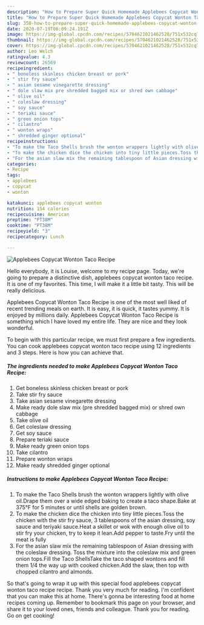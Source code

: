 ```yaml
---
description: "How to Prepare Super Quick Homemade Applebees Copycat Wonton Taco Recipe"
title: "How to Prepare Super Quick Homemade Applebees Copycat Wonton Taco Recipe"
slug: 350-how-to-prepare-super-quick-homemade-applebees-copycat-wonton-taco-recipe
date: 2020-07-19T06:09:24.191Z
image: https://img-global.cpcdn.com/recipes/5704621021462528/751x532cq70/applebees-copycat-wonton-taco-recipe-recipe-main-photo.jpg
thumbnail: https://img-global.cpcdn.com/recipes/5704621021462528/751x532cq70/applebees-copycat-wonton-taco-recipe-recipe-main-photo.jpg
cover: https://img-global.cpcdn.com/recipes/5704621021462528/751x532cq70/applebees-copycat-wonton-taco-recipe-recipe-main-photo.jpg
author: Leo Welch
ratingvalue: 4.3
reviewcount: 26569
recipeingredient:
- " boneless skinless chicken breast or pork"
- " stir fry sauce"
- " asian sesame vinegarette dressing"
- " dole slaw mix pre shredded bagged mix or shred own cabbage"
- " olive oil"
- " coleslaw dressing"
- " soy sauce"
- " teriaki sauce"
- " green onion tops"
- " cilantro"
- " wonton wraps"
- " shredded ginger optional"
recipeinstructions:
- "To make the Taco Shells brush the wonton wrappers lightly with olive oil.Drape them over a wide edged baking to create a taco shape.Bake at 375°F for 5 minutes or until shells are golden brown."
- "To make the chicken dice the chicken into tiny little pieces.Toss the chicken with the stir fry sauce, 3 tablespoons of the asian dressing, soy sauce and teriyaki sauce.Heat a skillet or wok with enough olive oil to stir fry your chicken, try to keep it lean.Add pepper to taste.Fry until the meat is fully"
- "For the asian slaw mix the remaining tablespoon of Asian dressing with the coleslaw dressing. Toss the mixture into the coleslaw mix and green onion tops.Fill the Taco ShellsTake the taco shaped wontons and fill them 1/4 the way up with cooked chicken.Add the slaw, then top with chopped cilantro and almonds."
categories:
- Recipe
tags:
- applebees
- copycat
- wonton

katakunci: applebees copycat wonton 
nutrition: 154 calories
recipecuisine: American
preptime: "PT38M"
cooktime: "PT38M"
recipeyield: "3"
recipecategory: Lunch

---
```



![Applebees Copycat Wonton Taco Recipe](https://img-global.cpcdn.com/recipes/5704621021462528/751x532cq70/applebees-copycat-wonton-taco-recipe-recipe-main-photo.jpg)

Hello everybody, it is Louise, welcome to my recipe page. Today, we're going to prepare a distinctive dish, applebees copycat wonton taco recipe. It is one of my favorites. This time, I will make it a little bit tasty. This will be really delicious.

Applebees Copycat Wonton Taco Recipe is one of the most well liked of recent trending meals on earth. It is easy, it is quick, it tastes yummy. It is enjoyed by millions daily. Applebees Copycat Wonton Taco Recipe is something which I have loved my entire life. They are nice and they look wonderful.




To begin with this particular recipe, we must first prepare a few ingredients. You can cook applebees copycat wonton taco recipe using 12 ingredients and 3 steps. Here is how you can achieve that.

<!--inarticleads1-->

##### The ingredients needed to make Applebees Copycat Wonton Taco Recipe:

1. Get  boneless skinless chicken breast or pork
1. Take  stir fry sauce
1. Take  asian sesame vinegarette dressing
1. Make ready  dole slaw mix (pre shredded bagged mix) or shred own cabbage
1. Take  olive oil
1. Get  coleslaw dressing
1. Get  soy sauce
1. Prepare  teriaki sauce
1. Make ready  green onion tops
1. Take  cilantro
1. Prepare  wonton wraps
1. Make ready  shredded ginger optional




<!--inarticleads2-->

##### Instructions to make Applebees Copycat Wonton Taco Recipe:

1. To make the Taco Shells brush the wonton wrappers lightly with olive oil.Drape them over a wide edged baking to create a taco shape.Bake at 375°F for 5 minutes or until shells are golden brown.
1. To make the chicken dice the chicken into tiny little pieces.Toss the chicken with the stir fry sauce, 3 tablespoons of the asian dressing, soy sauce and teriyaki sauce.Heat a skillet or wok with enough olive oil to stir fry your chicken, try to keep it lean.Add pepper to taste.Fry until the meat is fully
1. For the asian slaw mix the remaining tablespoon of Asian dressing with the coleslaw dressing. Toss the mixture into the coleslaw mix and green onion tops.Fill the Taco ShellsTake the taco shaped wontons and fill them 1/4 the way up with cooked chicken.Add the slaw, then top with chopped cilantro and almonds.




So that's going to wrap it up with this special food applebees copycat wonton taco recipe recipe. Thank you very much for reading. I'm confident that you can make this at home. There's gonna be interesting food at home recipes coming up. Remember to bookmark this page on your browser, and share it to your loved ones, friends and colleague. Thank you for reading. Go on get cooking!
